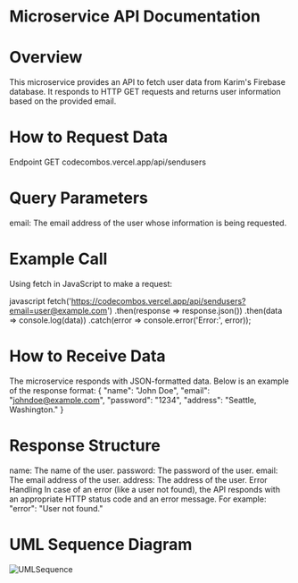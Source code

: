 # Microservice API Documentation
# Overview
This microservice provides an API to fetch user data from Karim's Firebase database. It responds to HTTP GET requests and returns user information based on the provided email.

# How to Request Data
Endpoint
GET codecombos.vercel.app/api/sendusers

# Query Parameters
email: The email address of the user whose information is being requested.
# Example Call
Using fetch in JavaScript to make a request:

javascript
fetch('https://codecombos.vercel.app/api/sendusers?email=user@example.com')
  .then(response => response.json())
  .then(data => console.log(data))
  .catch(error => console.error('Error:', error));

# How to Receive Data
The microservice responds with JSON-formatted data. Below is an example of the response format:
{
  "name": "John Doe",
  "email": "johndoe@example.com",
  "password": "1234",
  "address": "Seattle, Washington."
}

# Response Structure
name: The name of the user.
password: The password of the user. 
email: The email address of the user.
address: The address of the user.
Error Handling
In case of an error (like a user not found), the API responds with an appropriate HTTP status code and an error message. For example:
 "error": "User not found."

# UML Sequence Diagram

![UMLSequence](https://github.com/t-rupe/codecombos/assets/111811756/b5382bbc-fe05-4db4-a488-4b17e16b5633)

